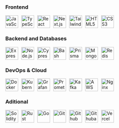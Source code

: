 ### Frontend
<div style="display: flex; flex-direction: row; align-items: center;">
  <img src="https://skillicons.dev/icons?i=js" alt="JavaScript" width="40" height="40" style="margin-right: 10px;" />
  <img src="https://skillicons.dev/icons?i=ts" alt="TypeScript" width="40" height="40" style="margin-right: 10px;" />
  <img src="https://skillicons.dev/icons?i=react" alt="React" width="40" height="40" style="margin-right: 10px;" />
  <img src="https://skillicons.dev/icons?i=nextjs" alt="Next.js" width="40" height="40" style="margin-right: 10px;" />
  <img src="https://skillicons.dev/icons?i=tailwind" alt="TailwindCSS" width="40" height="40" style="margin-right: 10px;" />
  <img src="https://skillicons.dev/icons?i=html" alt="HTML5" width="40" height="40" style="margin-right: 10px;" />
  <img src="https://skillicons.dev/icons?i=css" alt="CSS3" width="40" height="40" style="margin-right: 10px;" />
</div>

### Backend and Databases
<div style="display: flex; flex-direction: row; align-items: center;">
  <img src="https://skillicons.dev/icons?i=express" alt="Express.js" width="40" height="40" style="margin-right: 10px;" />
  <img src="https://skillicons.dev/icons?i=nodejs" alt="Node.js" width="40" height="40" style="margin-right: 10px;" />
      <img src="https://skillicons.dev/icons?i=cypress" alt="Cypress" width="40" height="40" style="margin-right: 10px;" />
      <img src="https://skillicons.dev/icons?i=bash" alt="Bash" width="40" height="40" style="margin-right: 10px;" />
  <img src="https://skillicons.dev/icons?i=prisma" alt="Prisma" width="40" height="40" style="margin-right: 10px;" />
  <img src="https://skillicons.dev/icons?i=mongodb" alt="MongoDB" width="40" height="40" style="margin-right: 10px;" />
  <img src="https://skillicons.dev/icons?i=redis" alt="Redis" width="40" height="40" style="margin-right: 10px;" />
</div>

### DevOps & Cloud
<div style="display: flex; flex-direction: row; align-items: center;">
    <img src="https://skillicons.dev/icons?i=docker" alt="Docker" width="40" height="40" style="margin-right: 10px;" />
  <img src="https://skillicons.dev/icons?i=kubernetes" alt="Kubernetes" width="40" height="40" style="margin-right: 10px;" />
    <img src="https://skillicons.dev/icons?i=grafana" alt="Grafana" width="40" height="40" style="margin-right: 10px;" />
  <img src="https://skillicons.dev/icons?i=prometheus" alt="Prometheus" width="40" height="40" style="margin-right: 10px;" />
    <img src="https://skillicons.dev/icons?i=kafka" alt="Kafka" width="40" height="40" style="margin-right: 10px;" />
  <img src="https://skillicons.dev/icons?i=aws" alt="AWS" width="40" height="40" style="margin-right: 10px;" />
  <img src="https://skillicons.dev/icons?i=nginx" alt="Nginx" width="40" height="40" style="margin-right: 10px;" />
</div>

### Aditional
<div style="display: flex; flex-direction: row; align-items: center;">
      <img src="https://skillicons.dev/icons?i=solidity" alt="Solidity" width="40" height="40" style="margin-right: 10px;" />
    <img src="https://skillicons.dev/icons?i=rust" alt="Rust" width="40" height="40" style="margin-right: 10px;" />
      <img src="https://skillicons.dev/icons?i=go" alt="Go" width="40" height="40" style="margin-right: 10px;" />
  <img src="https://skillicons.dev/icons?i=git" alt="Git" width="40" height="40" style="margin-right: 10px;" />
  <img src="https://skillicons.dev/icons?i=github" alt="Github" width="40" height="40" style="margin-right: 10px;" />
    <img src="https://skillicons.dev/icons?i=githubactions" alt="Githubactions" width="40" height="40" style="margin-right: 10px;" />
  <img src="https://skillicons.dev/icons?i=vercel" alt="Vercel" width="40" height="40" style="margin-right: 10px;" />
      </div>
